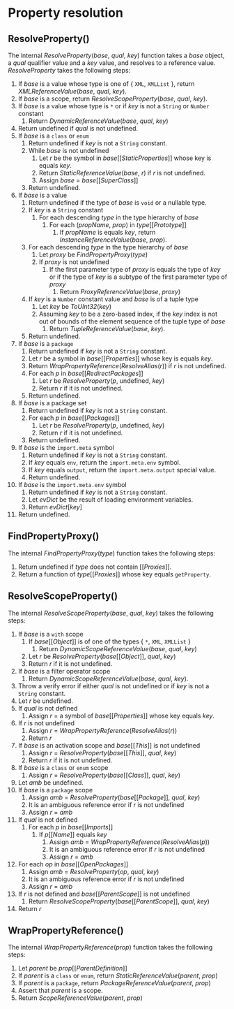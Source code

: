 # Property resolution

## ResolveProperty()

The internal *ResolveProperty*(*base*, *qual*, *key*) function takes a *base* object, a *qual* qualifier value and a *key* value, and resolves to a reference value. *ResolveProperty* takes the following steps:

1. If *base* is a value whose type is one of \{ `XML`, `XMLList` \}, return *XMLReferenceValue*(*base*, *qual*, *key*).
2. If *base* is a scope, return *ResolveScopeProperty*(*base*, *qual*, *key*).
3. If *base* is a value whose type is `*` or if *key* is not a `String` or `Number` constant
    1. Return *DynamicReferenceValue*(*base*, *qual*, *key*)
4. Return undefined if *qual* is not undefined.
5. If *base* is a `class` or `enum`
    1. Return undefined if *key* is not a `String` constant.
    2. While *base* is not undefined
        1. Let *r* be the symbol in *base*\[\[*StaticProperties*\]\] whose key is equals *key*.
        2. Return *StaticReferenceValue*(*base*, *r*) if *r* is not undefined.
        3. Assign *base* = *base*\[\[*SuperClass*\]\]
    3. Return undefined.
6. If *base* is a value
    1. Return undefined if the type of *base* is `void` or a nullable type.
    2. If *key* is a `String` constant
        1. For each descending *type* in the type hierarchy of *base*
            1. For each (*propName*, *prop*) in *type*\[\[*Prototype*\]\]
                1. If *propName* is equals *key*, return *InstanceReferenceValue*(*base*, *prop*).
    3. For each descending *type* in the type hierarchy of *base*
        1. Let *proxy* be *FindPropertyProxy*(*type*)
        2. If *proxy* is not undefined
            1. If the first parameter type of *proxy* is equals the type of *key* or if the type of *key* is a subtype of the first parameter type of *proxy*
                1. Return *ProxyReferenceValue*(*base*, *proxy*)
    4. If *key* is a `Number` constant value and *base* is of a tuple type
        1. Let *key* be *ToUInt32*(*key*)
        2. Assuming *key* to be a zero-based index, if the *key* index is not out of bounds of the element sequence of the tuple type of *base*
            1. Return *TupleReferenceValue*(*base*, *key*).
    5. Return undefined.
7. If *base* is a `package`
    1. Return undefined if *key* is not a `String` constant.
    2. Let *r* be a symbol in *base*\[\[*Properties*\]\] whose key is equals *key*.
    3. Return *WrapPropertyReference*(*ResolveAlias*(*r*)) if *r* is not undefined.
    4. For each *p* in *base*\[\[*RedirectPackages*\]\]
        1. Let *r* be *ResolveProperty*(*p*, undefined, *key*)
        2. Return *r* if it is not undefined.
    5. Return undefined.
8. If *base* is a package set
    1. Return undefined if *key* is not a `String` constant.
    2. For each *p* in *base*\[\[*Packages*\]\]
        1. Let *r* be *ResolveProperty*(*p*, undefined, *key*)
        2. Return *r* if it is not undefined.
    3. Return undefined.
9. If *base* is the `import.meta` symbol
    1. Return undefined if *key* is not a `String` constant.
    2. If *key* equals `env`, return the `import.meta.env` symbol.
    3. If *key* equals `output`, return the `import.meta.output` special value.
    4. Return undefined.
10. If *base* is the `import.meta.env` symbol
    1. Return undefined if *key* is not a `String` constant.
    2. Let *evDict* be the result of loading environment variables.
    3. Return *evDict*\[*key*\]
11. Return undefined.

## FindPropertyProxy()

The internal *FindPropertyProxy*(*type*) function takes the following steps:

1. Return undefined if *type* does not contain \[\[*Proxies*\]\].
2. Return a function of *type*\[\[*Proxies*\]\] whose key equals `getProperty`.

## ResolveScopeProperty()

The internal *ResolveScopeProperty*(*base*, *qual*, *key*) takes the following steps:

1. If *base* is a `with` scope
    1. If *base*\[\[*Object*\]\] is of one of the types \{ `*`, `XML`, `XMLList` \}
        1. Return *DynamicScopeReferenceValue*(*base*, *qual*, *key*)
    2. Let *r* be *ResolveProperty*(*base*\[\[*Object*\]\], *qual*, *key*)
    3. Return *r* if it is not undefined.
2. If *base* is a filter operator scope
    1. Return *DynamicScopeReferenceValue*(*base*, *qual*, *key*).
3. Throw a verify error if either *qual* is not undefined or if *key* is not a `String` constant.
4. Let *r* be undefined.
5. If *qual* is not defined
    1. Assign *r* = a symbol of *base*\[\[*Properties*\]\] whose key equals *key*.
6. If *r* is not undefined
    1. Assign *r* = *WrapPropertyReference*(*ResolveAlias*(*r*))
    2. Return *r*
7. If *base* is an activation scope and *base*\[\[*This*\]\] is not undefined
    1. Assign *r* = *ResolveProperty*(*base*\[\[*This*\]\], *qual*, *key*)
    2. Return *r* if it is not undefined.
8. If *base* is a `class` or `enum` scope
    1. Assign *r* = *ResolveProperty*(*base*\[\[*Class*\]\], *qual*, *key*)
9. Let *amb* be undefined.
10. If *base* is a `package` scope
    1. Assign *amb* = *ResolveProperty*(*base*\[\[*Package*\]\], *qual*, *key*)
    2. It is an ambiguous reference error if *r* is not undefined
    3. Assign *r* = *amb*
11. If *qual* is not defined
    1. For each *p* in *base*\[\[*Imports*\]\]
        1. If *p*\[\[*Name*\]\] equals *key*
            1. Assign *amb* = *WrapPropertyReference*(*ResolveAlias*(*p*))
            2. It is an ambiguous reference error if *r* is not undefined
            3. Assign *r* = *amb*
12. For each *op* in *base*\[\[*OpenPackages*\]\]
    1. Assign *amb* = *ResolveProperty*(*op*, *qual*, *key*)
    2. It is an ambiguous reference error if *r* is not undefined
    3. Assign *r* = *amb*
13. If *r* is not defined and *base*\[\[*ParentScope*\]\] is not undefined
    1. Return *ResolveScopeProperty*(*base*\[\[*ParentScope*\]\], *qual*, *key*)
14. Return *r*

## WrapPropertyReference()

The internal *WrapPropertyReference*(*prop*) function takes the following steps:

1. Let *parent* be *prop*\[\[*ParentDefinition*\]\]
2. If *parent* is a `class` or `enum`, return *StaticReferenceValue*(*parent*, *prop*)
3. If *parent* is a `package`, return *PackageReferenceValue*(*parent*, *prop*)
4. Assert that *parent* is a scope.
5. Return *ScopeReferenceValue*(*parent*, *prop*)

[*ResolveAlias*]: aliases.md#resolvealias